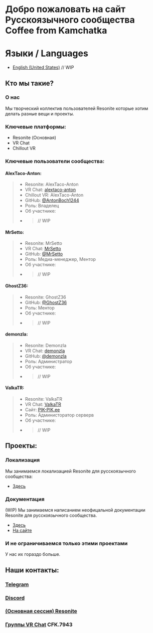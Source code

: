 Добро пожаловать на сайт Русскоязычного сообщества Coffee from Kamchatka
===

# Языки / Languages
 - [English (United States)](index.en.md)
   // WIP

Кто мы такие?
---

### О нас
Мы творческий коллектив пользователей Resonite которые хотим делать разные вещи и проекты.

### Ключевые платформы:
 - Resonite (Основная)
 - VR Chat
 - Chillout VR

### Ключевые пользователи сообщества:
#### AlexTaco-Anton:
> - Resonite: AlexTaco-Anton
> - VR Chat: [alextaco-anton]()
> - Chillout VR: AlexTaco-Anton
> - GitHub: [@AntonBoch1244](https://github.com/antonboch1244)
> - Роль: Владелец
> - Об участнике:
> - > // WIP

#### MrSetto:
> - Resonite: MrSetto
> - VR Chat: [MrSetto]()
> - GitHub: [@MrSetto](https://github.com/mrsetto)
> - Роль: Медиа-менеджер, Ментор
> - Об участнике:
> - > // WIP

#### GhostZ36:
> - Resonite: GhostZ36
> - GitHub: [@GhostZ36](https://github.com/ghostz36)
> - Роль: Ментор
> - Об участнике:
> - > // WIP

#### demonzla:
> - Resonite: Demonzla
> - VR Chat: [demonzla]()
> - GitHub: [@demonzla](https://github.com/demonzla)
> - Роль: Администратор
> - Об участнике:
> - > // WIP

#### ValkaTR:
> - Resonite: ValkaTR
> - VR Chat: [ValkaTR]()
> - Сайт: [PIK-PIK.ee](https://pik-pik.ee/)
> - Роль: Администоратор серверв
> - Об участнике:
> - > // WIP

Проекты:
---

### Локализация

Мы занимаемся локализацией Resonite для русскоязычного сообщества:
  - [Здесь](https://github.com/coffee-from-kamchatka/RU-Localization)

### Документация

(WIP) Мы занимаемся написанием неофицальной документации Resonite для русскоязычного сообщества.
  - [Здесь](https://github.com/coffee-from-kamchatka/Resonite-Russian-Documentation)
  - [На сайте](/docs)

### И не ограничиваемся только этими проектами

У нас их гораздо больше.

Наши контакты:
---

### [Telegram](https://t.me/+eG4J6mPJZnAxZDRi)
### [Discord](https://discord.gg/RQtNZQfkSA)
### [(Основная сессия) Resonite](https://go.resonite.com/session/S-U-PIKPIK:CoffeeFromKamchatka)
### [Группы VR Chat](https://vrc.group/CFK.7943) CFK.7943

